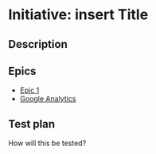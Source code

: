 # Initiative: insert Title
## Description
## Epics
* [Epic 1](../../templates/theme/initiatives/epics/epic_template.md)
* [Google Analytics](/../../templates/theme/initiatives/epics/GoogleAnalytics.md)
## Test plan
How will this be tested?
